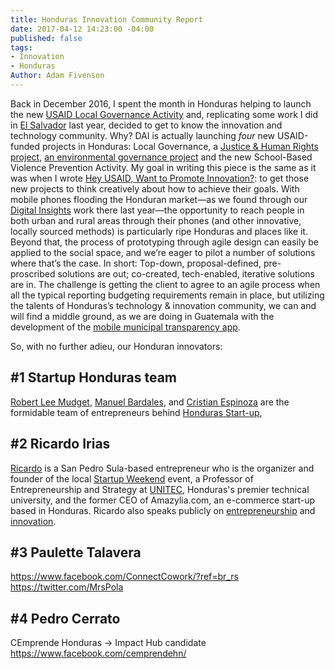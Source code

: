 ```yaml
---
title: Honduras Innovation Community Report
date: 2017-04-12 14:23:00 -04:00
published: false
tags:
- Innovation
- Honduras
Author: Adam Fivenson
---
```


Back in December 2016, I spent the month in Honduras helping to launch the new [USAID Local Governance Activity](https://www.dai.com/our-work/projects/honduras-local-governance-activity-hlg) and, replicating some work I did in [El Salvador](https://dai-global-digital.com/innovation-and-entrepreneurship-in-el-salvador.html) last year, decided to get to know the innovation and technology community. Why? DAI is actually launching *four* new USAID-funded projects in Honduras: Local Governance, a [Justice & Human Rights project](https://www.dai.com/our-work/projects/honduras-justice-human-rights-and-security-strengthening-activity-jhrss), [an environmental governance project](https://www.dai.com/our-work/projects/honduras-ProParque-GEMA) and the new School-Based Violence Prevention Activity. My goal in writing this piece is the same as it was when I wrote [Hey USAID, Want to Promote Innovation?](https://dai-global-digital.com/hey-usaid-want-to-promote-innovation.html): to get those new projects to think creatively about how to achieve their goals. With mobile phones flooding the Honduran market—as we found through our [Digital Insights]( https://dai-global-digital.com/honduras-digital-insights.html) work there last year—the opportunity to reach people in both urban and rural areas through their phones (and other innovative, locally sourced methods) is particularly ripe Honduras and places like it. Beyond that, the process of prototyping through agile design can easily be applied to the social space, and we’re eager to pilot a number of solutions where that’s the case. In short: Top-down, proposal-defined, pre-proscribed solutions are out; co-created, tech-enabled, iterative solutions are in. The challenge is getting the client to agree to an agile process when all the typical reporting budgeting requirements remain in place, but utilizing the talents of Honduras’s technology & innovation community, we can and will find a middle ground, as we are doing in Guatemala with the development of the [mobile municipal transparency app](https://dai-global-digital.com/citizen-centered-design-guatemala.html). 

So, with no further adieu, our Honduran innovators:

## #1 Startup Honduras team
[Robert Lee Mudget](https://www.linkedin.com/in/rmudgett/), [Manuel Bardales](https://www.linkedin.com/in/manuel-bardales-035b1745/), and [Cristian Espinoza](https://www.linkedin.com/in/crisgarner/) are the formidable team of entrepreneurs behind [Honduras Start-up](http://hondurastartup.com/), 

## #2 Ricardo Irias
[Ricardo](https://www.linkedin.com/in/ricardo-irias-86602311/) is a San Pedro Sula-based entrepreneur who is the organizer and founder of the local [Startup Weekend](https://www.facebook.com/SWSanPedroSula/) event, a Professor of Entrepreneurship and Strategy at [UNITEC](http://www.unitec.edu/), Honduras's premier technical university, and the former CEO of Amazylia.com, an e-commerce start-up based in Honduras. Ricardo also speaks publicly on [entrepreneurship](https://www.linkedin.com/pulse/mi-charla-tedx-en-unitec-agrega-esto-tu-lista-my-talk-ricardo-irias
) and [innovation](https://www.facebook.com/events/1660537300638878/permalink/1669352466424028/). 

## #3 Paulette Talavera
https://www.facebook.com/ConnectCowork/?ref=br_rs 
https://twitter.com/MrsPola

## #4 Pedro Cerrato
CEmprende Honduras -> Impact Hub candidate
https://www.facebook.com/cemprendehn/ 


